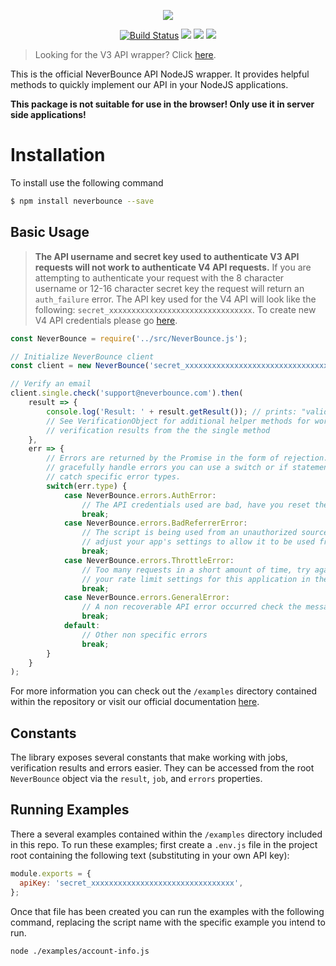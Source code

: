 <p align="center"><img src="https://neverbounce-marketing.s3.amazonaws.com/neverbounce_color_600px.png"></p>

<p align="center">
<a href="https://travis-ci.org/NeverBounce/NeverBounceApi-NodeJS"><img src="https://travis-ci.org/NeverBounce/NeverBounceApi-NodeJS.svg" alt="Build Status"></a>
<a href="https://codeclimate.com/github/NeverBounce/NeverBounceApi-NodeJS"><img src="https://codeclimate.com/github/NeverBounce/NeverBounceApi-NodeJS/badges/gpa.svg" /></a>
<a href="https://www.npmjs.com/package/neverbounce"><img src="https://img.shields.io/npm/v/neverbounce.svg" /></a>
<a href="https://www.npmjs.com/package/neverbounce"><img src="https://img.shields.io/npm/dt/neverbounce.svg" /></a>
</p>

> Looking for the V3 API wrapper? Click [here](https://github.com/NeverBounce/NeverBounceApi-NodeJS/tree/v3).

This is the official NeverBounce API NodeJS wrapper. It provides helpful methods to quickly implement our API in your NodeJS applications.

**This package is not suitable for use in the browser! Only use it in server side applications!**

Installation
===

To install use the following command

```bash
$ npm install neverbounce --save
```

Basic Usage
---

>**The API username and secret key used to authenticate V3 API requests will not work to authenticate V4 API requests.** If you are attempting to authenticate your request with the 8 character username or 12-16 character secret key the request will return an `auth_failure` error. The API key used for the V4 API will look like the following: `secret_xxxxxxxxxxxxxxxxxxxxxxxxxxxxxxxx`. To create new V4 API credentials please go [here](https://app.neverbounce.com/apps/custom-integration/new).

```js
const NeverBounce = require('../src/NeverBounce.js');

// Initialize NeverBounce client
const client = new NeverBounce('secret_xxxxxxxxxxxxxxxxxxxxxxxxxxxxxxxx');

// Verify an email
client.single.check('support@neverbounce.com').then(
    result => {
        console.log('Result: ' + result.getResult()); // prints: "valid"
        // See VerificationObject for additional helper methods for working with
        // verification results from the the single method
    },
    err => {
        // Errors are returned by the Promise in the form of rejection. To 
        // gracefully handle errors you can use a switch or if statements to 
        // catch specific error types.
        switch(err.type) {
            case NeverBounce.errors.AuthError:
                // The API credentials used are bad, have you reset them recently?
                break;
            case NeverBounce.errors.BadReferrerError:
                // The script is being used from an unauthorized source, you may need to
                // adjust your app's settings to allow it to be used from here
                break;
            case NeverBounce.errors.ThrottleError:
                // Too many requests in a short amount of time, try again shortly or adjust
                // your rate limit settings for this application in the dashboard
                break;
            case NeverBounce.errors.GeneralError:
                // A non recoverable API error occurred check the message for details
                break;
            default:
                // Other non specific errors
                break;
        }
    }
);
```

For more information you can check out the `/examples` directory contained within the repository or visit our official documentation [here](https://developers.neverbounce.com/v4.0/reference).

Constants
---

The library exposes several constants that make working with jobs, verification results and errors easier. They can be accessed from the root `NeverBounce` object via the `result`, `job`, and `errors` properties.

Running Examples
---

There a several examples contained within the `/examples` directory included in this repo. To run these examples; first create a `.env.js` file in the project root containing the following text (substituting in your own API key):

```js
module.exports = {
  apiKey: 'secret_xxxxxxxxxxxxxxxxxxxxxxxxxxxxxxxx',
};
```

Once that file has been created you can run the examples with the following command, replacing the script name with the specific example you intend to run.

```bash
node ./examples/account-info.js
```
